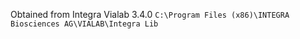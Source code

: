 Obtained from Integra Vialab 3.4.0
`C:\Program Files (x86)\INTEGRA Biosciences AG\VIALAB\Integra Lib`
